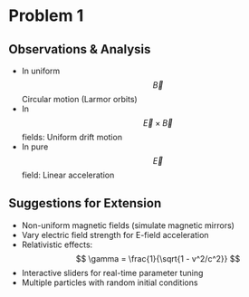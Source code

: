 # Problem 1
## Observations & Analysis
- In uniform $$ \vec{B} $$  Circular motion (Larmor orbits)  
- In $$ \vec{E} \times \vec{B} $$ fields: Uniform drift motion  
- In pure $$ \vec{E} $$ field: Linear acceleration  

## Suggestions for Extension
- Non-uniform magnetic fields (simulate magnetic mirrors)  
- Vary electric field strength for E-field acceleration  
- Relativistic effects: $$ \gamma = \frac{1}{\sqrt{1 - v^2/c^2}} $$  
- Interactive sliders for real-time parameter tuning  
- Multiple particles with random initial conditions
